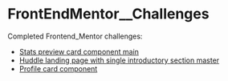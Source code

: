 # FrontEndMentor__Challenges

Completed Frontend_Mentor challenges:

* [Stats preview card component main](https://tshabalalaaj.github.io/FrontEndMentor__Challenges/stats-preview-card-component-main/) 
* [Huddle landing page with single introductory section master](https://tshabalalaaj.github.io/FrontEndMentor__Challenges/huddle-landing-page-with-single-introductory-section-master/) 
* [Profile card component](https://tshabalalaaj.github.io/FrontEndMentor__Challenges/profile-card-component-main/) 
